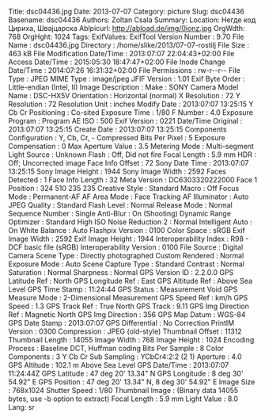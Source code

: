 Title: dsc04436.jpg
Date: 2013-07-07
Category: picture
Slug: dsc04436
Basename: dsc04436
Authors: Zoltan Csala
Summary:
Location: Негде код Цириха, Швајцарска
Ablpicurl: http://abload.de/img/0ionz.jpg
OrgWdth: 768
OrgHght: 1024
Tags:
ExifValues: ExifTool Version Number : 9.70
            File Name : dsc04436.jpg
            Directory : /home/slike/2013/07-07-rostilj
            File Size : 463 kB
            File Modification Date/Time : 2013:07:07 22:04:43+02:00
            File Access Date/Time : 2015:05:30 18:47:47+02:00
            File Inode Change Date/Time : 2014:07:26 16:31:32+02:00
            File Permissions : rw-r--r--
            File Type : JPEG
            MIME Type : image/jpeg
            JFIF Version : 1.01
            Exif Byte Order : Little-endian (Intel, II)
            Image Description :
            Make : SONY
            Camera Model Name : DSC-HX5V
            Orientation : Horizontal (normal)
            X Resolution : 72
            Y Resolution : 72
            Resolution Unit : inches
            Modify Date : 2013:07:07 13:25:15
            Y Cb Cr Positioning : Co-sited
            Exposure Time : 1/80
            F Number : 4.0
            Exposure Program : Program AE
            ISO : 500
            Exif Version : 0221
            Date/Time Original : 2013:07:07 13:25:15
            Create Date : 2013:07:07 13:25:15
            Components Configuration : Y, Cb, Cr, -
            Compressed Bits Per Pixel : 5
            Exposure Compensation : 0
            Max Aperture Value : 3.5
            Metering Mode : Multi-segment
            Light Source : Unknown
            Flash : Off, Did not fire
            Focal Length : 5.9 mm
            HDR : Off; Uncorrected image
            Face Info Offset : 72
            Sony Date Time : 2013:07:07 13:25:15
            Sony Image Height : 1944
            Sony Image Width : 2592
            Faces Detected : 1
            Face Info Length : 32
            Meta Version : DC6303320222000
            Face 1 Position : 324 510 235 235
            Creative Style : Standard
            Macro : Off
            Focus Mode : Permanent-AF
            AF Area Mode : Face Tracking
            AF Illuminator : Auto
            JPEG Quality : Standard
            Flash Level : Normal
            Release Mode : Normal
            Sequence Number : Single
            Anti-Blur : On (Shooting)
            Dynamic Range Optimizer : Standard
            High ISO Noise Reduction 2 : Normal
            Intelligent Auto : On
            White Balance : Auto
            Flashpix Version : 0100
            Color Space : sRGB
            Exif Image Width : 2592
            Exif Image Height : 1944
            Interoperability Index : R98 - DCF basic file (sRGB)
            Interoperability Version : 0100
            File Source : Digital Camera
            Scene Type : Directly photographed
            Custom Rendered : Normal
            Exposure Mode : Auto
            Scene Capture Type : Standard
            Contrast : Normal
            Saturation : Normal
            Sharpness : Normal
            GPS Version ID : 2.2.0.0
            GPS Latitude Ref : North
            GPS Longitude Ref : East
            GPS Altitude Ref : Above Sea Level
            GPS Time Stamp : 11:24:44
            GPS Status : Measurement Void
            GPS Measure Mode : 2-Dimensional Measurement
            GPS Speed Ref : km/h
            GPS Speed : 1.3
            GPS Track Ref : True North
            GPS Track : 9.11
            GPS Img Direction Ref : Magnetic North
            GPS Img Direction : 356
            GPS Map Datum : WGS-84
            GPS Date Stamp : 2013:07:07
            GPS Differential : No Correction
            PrintIM Version : 0300
            Compression : JPEG (old-style)
            Thumbnail Offset : 11312
            Thumbnail Length : 14055
            Image Width : 768
            Image Height : 1024
            Encoding Process : Baseline DCT, Huffman coding
            Bits Per Sample : 8
            Color Components : 3
            Y Cb Cr Sub Sampling : YCbCr4:2:2 (2 1)
            Aperture : 4.0
            GPS Altitude : 102.1 m Above Sea Level
            GPS Date/Time : 2013:07:07 11:24:44Z
            GPS Latitude : 47 deg 20' 13.34" N
            GPS Longitude : 8 deg 30' 54.92" E
            GPS Position : 47 deg 20' 13.34" N, 8 deg 30' 54.92" E
            Image Size : 768x1024
            Shutter Speed : 1/80
            Thumbnail Image : (Binary data 14055 bytes, use -b option to extract)
            Focal Length : 5.9 mm
            Light Value : 8.0
Lang: sr

